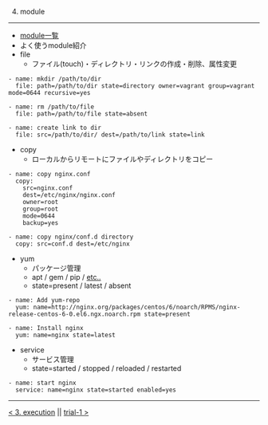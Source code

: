 4. module
---
- [module一覧](http://docs.ansible.com/modules_by_category.html)
- よく使うmodule紹介
- file
  - ファイル(touch)・ディレクトリ・リンクの作成・削除、属性変更

```
- name: mkdir /path/to/dir
  file: path=/path/to/dir state=directory owner=vagrant group=vagrant mode=0644 recursive=yes

- name: rm /path/to/file
  file: path=/path/to/file state=absent

- name: create link to dir
  file: src=/path/to/dir/ dest=/path/to/link state=link
```

- copy
  - ローカルからリモートにファイルやディレクトリをコピー

```
- name: copy nginx.conf
  copy:
    src=nginx.conf
    dest=/etc/nginx/nginx.conf
    owner=root
    group=root
    mode=0644
    backup=yes

- name: copy nginx/conf.d directory
  copy: src=conf.d dest=/etc/nginx
```

- yum
  - パッケージ管理
  - apt / gem / pip / [etc..](http://docs.ansible.com/list_of_packaging_modules.html)
  - state=present / latest / absent

```
- name: Add yum-repo
  yum: name=http://nginx.org/packages/centos/6/noarch/RPMS/nginx-release-centos-6-0.el6.ngx.noarch.rpm state=present

- name: Install nginx
  yum: name=nginx state=latest
```

- service
  - サービス管理
  - state=started / stopped / reloaded / restarted

```
- name: start nginx
  service: name=nginx state=started enabled=yes
```


---
[< 3. execution](3_execution.md) || [trial-1 >](trial-1.md)
